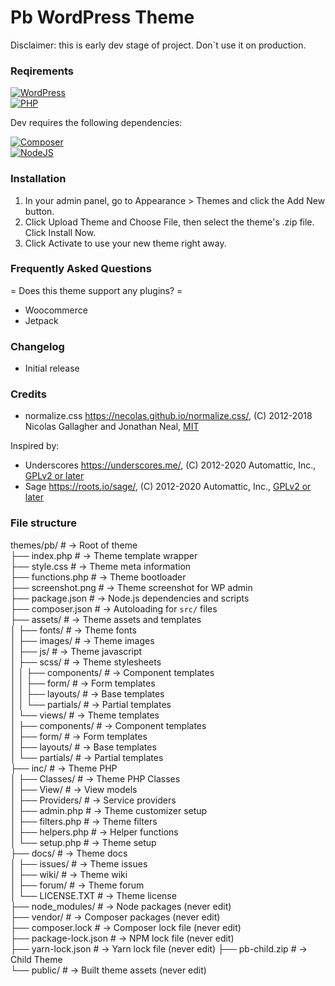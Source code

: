 <h1>Pb WordPress Theme</h1>
Disclaimer: this is early dev stage of project. Don`t use it on production.

### Reqirements

[![WordPress](https://img.shields.io/badge/wordpress-4.7-green?logo=wordpress&style=for-the-badge)](https://wordpress.org/)  
[![PHP](https://img.shields.io/badge/PHP-8.0-green?logo=php&style=for-the-badge)](https://php.org/)

Dev requires the following dependencies:

[![Composer](https://img.shields.io/badge/composer-2.0-green?logo=composer&style=for-the-badge)](https://getcomposer.org/)  
[![NodeJS](https://img.shields.io/badge/nodejs-14.17-green?logo=node.js&style=for-the-badge)](https://nodejs.org/)

### Installation

1. In your admin panel, go to Appearance > Themes and click the Add New button.
2. Click Upload Theme and Choose File, then select the theme's .zip file. Click Install Now.
3. Click Activate to use your new theme right away.

### Frequently Asked Questions

= Does this theme support any plugins? =

- Woocommerce
- Jetpack

### Changelog

- Initial release

### Credits

- normalize.css https://necolas.github.io/normalize.css/, (C) 2012-2018 Nicolas Gallagher and Jonathan Neal, [MIT](https://opensource.org/licenses/MIT)

Inspired by:

- Underscores https://underscores.me/, (C) 2012-2020 Automattic, Inc., [GPLv2 or later](https://www.gnu.org/licenses/gpl-2.0.html)
- Sage https://roots.io/sage/, (C) 2012-2020 Automattic, Inc., [GPLv2 or later](https://www.gnu.org/licenses/gpl-2.0.html)

### File structure

themes/pb/ # → Root of theme  
├── index.php # → Theme template wrapper  
├── style.css # → Theme meta information  
├── functions.php # → Theme bootloader  
├── screenshot.png # → Theme screenshot for WP admin  
├── package.json # → Node.js dependencies and scripts  
├── composer.json # → Autoloading for `src/` files  
├── assets/ # → Theme assets and templates  
│ ├── fonts/ # → Theme fonts  
│ ├── images/ # → Theme images  
│ ├── js/ # → Theme javascript  
│ ├── scss/ # → Theme stylesheets  
│ │ ├── components/ # → Component templates  
│ │ ├── form/ # → Form templates  
│ │ ├── layouts/ # → Base templates  
│ │ └── partials/ # → Partial templates  
│ └── views/ # → Theme templates  
│ ├── components/ # → Component templates  
│ ├── form/ # → Form templates  
│ ├── layouts/ # → Base templates  
│ └── partials/ # → Partial templates  
├── inc/ # → Theme PHP  
│ ├── Classes/ # → Theme PHP Classes  
│ ├── View/ # → View models  
│ ├── Providers/ # → Service providers  
│ ├── admin.php # → Theme customizer setup  
│ ├── filters.php # → Theme filters  
│ ├── helpers.php # → Helper functions  
│ └── setup.php # → Theme setup  
├── docs/ # → Theme docs  
│ ├── issues/ # → Theme issues  
│ ├── wiki/ # → Theme wiki  
│ ├── forum/ # → Theme forum  
│ └── LICENSE.TXT # → Theme license  
├── node_modules/ # → Node packages (never edit)  
├── vendor/ # → Composer packages (never edit)  
├── composer.lock # → Composer lock file (never edit)  
├── package-lock.json # → NPM lock file (never edit)  
├── yarn-lock.json # → Yarn lock file (never edit)
├── pb-child.zip # → Child Theme  
└── public/ # → Built theme assets (never edit)
